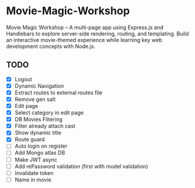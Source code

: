 # Movie-Magic-Workshop
Movie Magic Workshop – A multi-page app using Express.js and Handlebars to explore server-side rendering, routing, and templating. Build an interactive movie-themed experience while learning key web development concepts with Node.js.


## TODO
 - [x] Logout
 - [x] Dynamic Navigation
 - [x] Extract routes to external routes file
 - [x] Remove gen salt
 - [x] Edit page
 - [x] Select category in edit page
 - [x] DB Movies Filtering
 - [x] Filter already attach cast
 - [x] Show dynamic title
 - [x] Route guard
 - [ ] Auto login on register
 - [ ] Add Mongo atlas DB
 - [ ] Make JWT async
 - [ ] Add rePassword validation (first with model validation)
 - [ ] Invalidate token
 - [ ] Name in movie